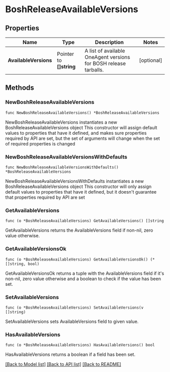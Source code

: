 # BoshReleaseAvailableVersions

## Properties

Name | Type | Description | Notes
------------ | ------------- | ------------- | -------------
**AvailableVersions** | Pointer to **[]string** | A list of available OneAgent versions for BOSH release tarballs. | [optional] 

## Methods

### NewBoshReleaseAvailableVersions

`func NewBoshReleaseAvailableVersions() *BoshReleaseAvailableVersions`

NewBoshReleaseAvailableVersions instantiates a new BoshReleaseAvailableVersions object
This constructor will assign default values to properties that have it defined,
and makes sure properties required by API are set, but the set of arguments
will change when the set of required properties is changed

### NewBoshReleaseAvailableVersionsWithDefaults

`func NewBoshReleaseAvailableVersionsWithDefaults() *BoshReleaseAvailableVersions`

NewBoshReleaseAvailableVersionsWithDefaults instantiates a new BoshReleaseAvailableVersions object
This constructor will only assign default values to properties that have it defined,
but it doesn't guarantee that properties required by API are set

### GetAvailableVersions

`func (o *BoshReleaseAvailableVersions) GetAvailableVersions() []string`

GetAvailableVersions returns the AvailableVersions field if non-nil, zero value otherwise.

### GetAvailableVersionsOk

`func (o *BoshReleaseAvailableVersions) GetAvailableVersionsOk() (*[]string, bool)`

GetAvailableVersionsOk returns a tuple with the AvailableVersions field if it's non-nil, zero value otherwise
and a boolean to check if the value has been set.

### SetAvailableVersions

`func (o *BoshReleaseAvailableVersions) SetAvailableVersions(v []string)`

SetAvailableVersions sets AvailableVersions field to given value.

### HasAvailableVersions

`func (o *BoshReleaseAvailableVersions) HasAvailableVersions() bool`

HasAvailableVersions returns a boolean if a field has been set.


[[Back to Model list]](../README.md#documentation-for-models) [[Back to API list]](../README.md#documentation-for-api-endpoints) [[Back to README]](../README.md)


